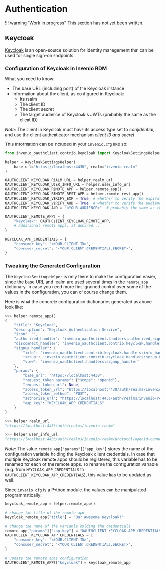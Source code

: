 # Authentication

!!! warning "Work in progress"
    This section has not yet been written.


## Keycloak

[Keycloak](https://www.keycloak.org/) is an open-source solution for identity management
that can be used for single sign-on endpoints.


### Configuration of Keycloak in Invenio RDM

What you need to know:
* The base URL (including port) of the Keycloak instance
* Information about the client, as configured in Keycloak:
    * Its realm
    * The client ID
    * The client secret
    * The target audience of Keycloak's JWTs (probably the same as the client ID)

*Note:* The client in Keycloak must have its access type set to *confidential*, and
use the client authenticator mechanism *client ID and secret*.

This information can be included in your `invenio.cfg` like so:

```python
from invenio_oauthclient.contrib.keycloak import KeycloakSettingsHelper

helper = KeycloakSettingsHelper(
    base_url="https://localhost:4430", realm="invenio-realm"
)

OAUTHCLIENT_KEYCLOAK_REALM_URL = helper.realm_url
OAUTHCLIENT_KEYCLOAK_USER_INFO_URL = helper.user_info_url
OAUTHCLIENT_KEYCLOAK_REMOTE_APP = helper.remote_app()
OAUTHCLIENT_KEYCLOAK_REMOTE_REST_APP = helper.remote_rest_app()
OAUTHCLIENT_KEYCLOAK_VERIFY_EXP = True  # whether to verify the expiration date of tokens
OAUTHCLIENT_KEYCLOAK_VERIFY_AUD = True  # whether to verify the audience tag for tokens
OAUTHCLIENT_KEYCLOAK_AUD = "<YOUR.AUDIENCE>"  # probably the same as the client ID

OAUTHCLIENT_REMOTE_APPS = {
    "keycloak": OAUTHCLIENT_KEYCLOAK_REMOTE_APP,
    # additional remote apps, if desired...
}

KEYCLOAK_APP_CREDENTIALS = {
    "consumer_key": "<YOUR.CLIENT.ID>",
    "consumer_secret": "<YOUR.CLIENT.CREDENTIALS.SECRET>",
}
```


### Tweaking the Generated Configuration

The `KeycloakSettingsHelper` is only there to make the configuration easier,
since the base URL and realm are used several times in the `remote_app` dictionary.
In case you need more fine-grained control over some of the values in the configuration,
you can of course change them.

Here is what the concrete configuration dictionaries generated as above look like:

```python
>>> helper.remote_app()
{
    "title": "Keycloak",
    "description": "Keycloak Authentication Service",
    "icon": "",
    "authorized_handler": "invenio_oauthclient.handlers:authorized_signup_handler",
    "disconnect_handler": "invenio_oauthclient.contrib.keycloak.handlers:disconnect_handler",
    "signup_handler": {
        "info": "invenio_oauthclient.contrib.keycloak.handlers:info_handler",
        "setup": "invenio_oauthclient.contrib.keycloak.handlers:setup_handler",
        "view": "invenio_oauthclient.handlers:signup_handler"
    },
    "params": {
        "base_url": "https://localhost:4430",
        "request_token_params": {"scope": "openid"},
        "request_token_url": None,
        "access_token_url": "https://localhost:4430/auth/realms/invenio-realm/protocol/openid-connect/token",
        "access_token_method": "POST",
        "authorize_url": "https://localhost:4430/auth/realms/invenio-realm/protocol/openid-connect/auth",
        "app_key": "KEYCLOAK_APP_CREDENTIALS"
    }
}

>>> helper.realm_url
"https://localhost:4430/auth/realms/invenio-realm"

>>> helper.user_info_url
"https://localhost:4430/auth/realms/invenio-realm/protocol/openid-connect/userinfo"
```

*Note:* The value `remote_app["params"]["app_key"]` stores the name of the configuration
variable holding the Keycloak client credentials.
In case that multiple Keycloak remote apps should be registered, this variable has to be
renamed for each of the remote apps.
To rename the configuration variable (e.g. from `KEYCLOAK_APP_CREDENTIALS` to
`OAUTHCLIENT_KEYCLOAK_APP_CREDENTIALS`), this value has to be updated as well.

Since `invenio.cfg` is a Python module, the values can be manipulated programmatically:

```python
keycloak_remote_app = helper.remote_app()

# change the title of the remote app
keycloak_remote_app["title"] = "Our Awesome Keycloak!"

# change the name of the variable holding the credentials
remote_app["params"]["app_key"] = "OAUTHCLIENT_KEYCLOAK_APP_CREDENTIALS"
OAUTHCLIENT_KEYCLOAK_APP_CREDENTIALS = {
    "consumer_key": "<YOUR.CLIENT.ID>",
    "consumer_secret": "<YOUR.CLIENT.CREDENTIALS.SECRET>",
}

# update the remote apps configuration
OAUTHCLIENT_REMOTE_APPS["keycloak"] = keycloak_remote_app
```

